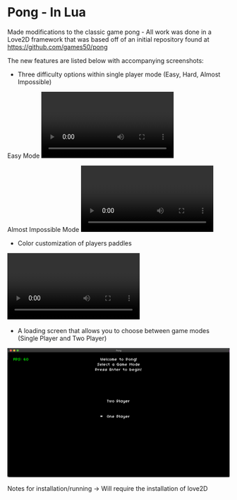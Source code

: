 # Pong - In Lua 

Made modifications to the classic game pong - All work was done in a Love2D framework that was based off of an initial repository found at https://github.com/games50/pong

The new features are listed below with accompanying screenshots:
* Three difficulty options within single player mode (Easy, Hard, Almost Impossible)

Easy Mode
![](EasyMode.mov)

Almost Impossible Mode
![](ImpossibleMode.mov)

* Color customization of players paddles 

![](ColorChanging.mov)

* A loading screen that allows you to choose between game modes (Single Player and Two Player)

![](StartScreen.png)

Notes for installation/running -> 
Will require the installation of love2D
